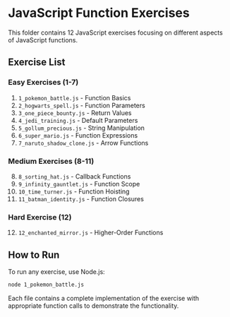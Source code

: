 # JavaScript Function Exercises

This folder contains 12 JavaScript exercises focusing on different aspects of JavaScript functions.

## Exercise List

### Easy Exercises (1-7)
1. `1_pokemon_battle.js` - Function Basics
2. `2_hogwarts_spell.js` - Function Parameters
3. `3_one_piece_bounty.js` - Return Values
4. `4_jedi_training.js` - Default Parameters
5. `5_gollum_precious.js` - String Manipulation
6. `6_super_mario.js` - Function Expressions
7. `7_naruto_shadow_clone.js` - Arrow Functions

### Medium Exercises (8-11)
8. `8_sorting_hat.js` - Callback Functions
9. `9_infinity_gauntlet.js` - Function Scope
10. `10_time_turner.js` - Function Hoisting
11. `11_batman_identity.js` - Function Closures

### Hard Exercise (12)
12. `12_enchanted_mirror.js` - Higher-Order Functions

## How to Run

To run any exercise, use Node.js:

```bash
node 1_pokemon_battle.js
```

Each file contains a complete implementation of the exercise with appropriate function calls to demonstrate the functionality.